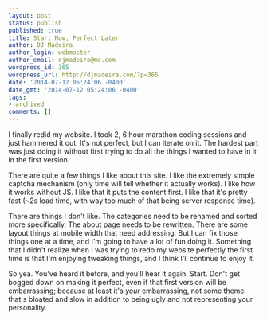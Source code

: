 ```yaml
---
layout: post
status: publish
published: true
title: Start Now, Perfect Later
author: DJ Madeira
author_login: webmaster
author_email: djmadeira@me.com
wordpress_id: 365
wordpress_url: http://djmadeira.com/?p=365
date: '2014-07-12 05:24:06 -0400'
date_gmt: '2014-07-12 05:24:06 -0400'
tags: 
- archived
comments: []
---
```

I finally redid my website. I took 2, 6 hour marathon coding sessions and just hammered it out. It's not perfect, but I can iterate on it. The hardest part was just doing it without first trying to do all the things I wanted to have in it in the first version.

There are quite a few things I like about this site. I like the extremely simple captcha mechanism (only time will tell whether it actually works). I like how it works without JS. I like&nbsp;that it puts the content first. I like that it's pretty fast (~2s load time,&nbsp;with way too much of that being server response time).

There are things I don't like. The categories need to be renamed and sorted more specifically. The about page needs to be rewritten. There are some layout things at mobile width that need addressing. But I can fix those things&nbsp;one at a time, and I'm going to have a lot of fun doing it. Something that I didn't realize when I was trying to redo my website perfectly the first time is that I'm enjoying tweaking things, and I think I'll continue to enjoy it.

So yea. You've heard it before, and you'll hear it again. Start. Don't get bogged down on making it perfect, even if that first version will be embarrassing; because at least it's <em>your</em> embarrassing, not some theme that's bloated and slow in addition to being ugly and not&nbsp;representing your personality.

